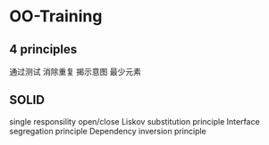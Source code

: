 # OO-Training

## 4 principles
通过测试
消除重复
揭示意图
最少元素

## SOLID
single responsility
open/close
Liskov substitution principle
Interface segregation principle
Dependency inversion principle
